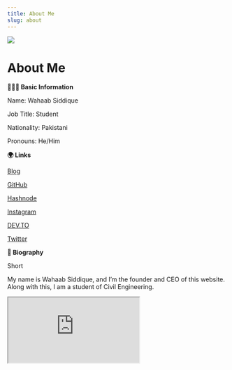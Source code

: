 ```yaml
---
title: About Me
slug: about
---
```

![](/images/avatar1.jpg)

<!--StartFragment-->

# About Me

**👨🏾‍💻 Basic Information**

Name: Wahaab Siddique

Job Title: Student

Nationality: Pakistani

Pronouns: He/Him

**🌍 Links**

[Blog](https://wahaabsiddique.com/)

[GitHub](https://github.com/wahaab11)

[Hashnode](https://hashnode.com/@WahaabSiddique)

[Instagram](https://instagram.com/wahaabsiddique)

[DEV.TO](https://dev.to/wahaabsiddique)

[Twitter](https://twitter.com/wahaabsiddique)

**📘 Biography**

Short

My name is Wahaab Siddique, and I’m the founder and CEO of this website. Along with this, I am a student of Civil Engineering.

<!--EndFragment-->

<!--StartFragment-->

<iframe src=https://www.researchgate.net/plugins/institution?stats=true&faces=true&publications=true&height=600&width=300&theme=light&type=institution&installationId=5f214d6b2b332e49c010c2da />

<!--EndFragment-->